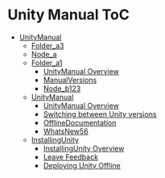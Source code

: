 Unity Manual ToC
================
 - [UnityManual]()
	 - [Folder_a3]()
	 - [Node_a](Nodea.md)
	 - [Folder_a1]()
		 - [UnityManual Overview](UnityManual.md)
		 - [ManualVersions](ManualVersions.md)
		 - [Node_b123](Nodeb.md)
	 - [UnityManual]()
		 - [UnityManual Overview](UnityManual_1.md)
		 - [Switching between Unity versions](SwitchingDocumentationVersions.md)
		 - [OfflineDocumentation](OfflineDocumentation.md)
		 - [WhatsNew56](WhatsNew56.md)
	 - [InstallingUnity]()
		 - [InstallingUnity Overview](InstallingUnity.md)
		 - [Leave Feedback](LeaveFeedback.md)
		 - [Deploying Unity Offline](DeployingUnityOffline.md)


